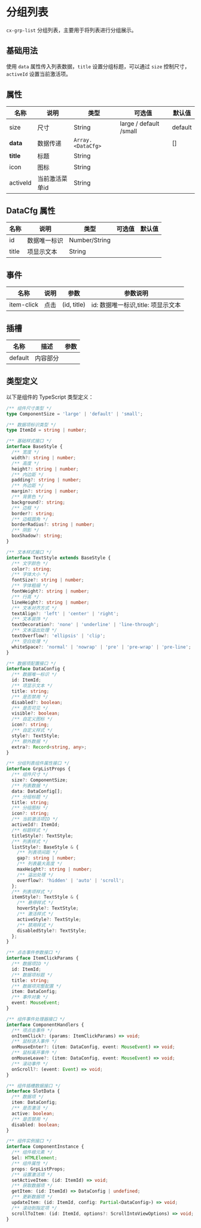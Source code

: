 # 分组列表

`cx-grp-list` 分组列表，主要用于将列表进行分组展示。

## 基础用法

使用 `data` 属性传入列表数据，`title` 设置分组标题，可以通过 `size` 控制尺寸，`activeId` 设置当前激活项。

## 属性

| 名称 | 说明 | 类型 | 可选值 | 默认值 |
| ---- | ---- | ---- | ----- | ----- |
| size | 尺寸 | String | large / default /small | default |
| **data** | 数据传递 | `Array.<DataCfg>` | | [] |
| **title** | 标题 | String | | |
| icon | 图标 | String | | |
| activeId | 当前激活菜单id | String | | |

## DataCfg 属性

| 名称 | 说明 | 类型 | 可选值 | 默认值 |
| ---- | ---- | ---- | ----- | ----- |
| id | 数据唯一标识 | Number/String | | |
| title | 项显示文本 | String | | |

## 事件

| 名称 | 说明 | 参数 | 参数说明 |
| ---- | ---- | ---- | ----- |
| item-click | 点击 | (id, title) | id: 数据唯一标识,title: 项显示文本 |

## 插槽

| 名称 | 描述 | 参数 |
| ---- | --- | --- |
| default | 内容部分 | |

## 类型定义

以下是组件的 TypeScript 类型定义：

```ts
/** 组件尺寸类型 */
type ComponentSize = 'large' | 'default' | 'small';

/** 数据项标识类型 */
type ItemId = string | number;

/** 基础样式接口 */
interface BaseStyle {
  /** 宽度 */
  width?: string | number;
  /** 高度 */
  height?: string | number;
  /** 内边距 */
  padding?: string | number;
  /** 外边距 */
  margin?: string | number;
  /** 背景色 */
  background?: string;
  /** 边框 */
  border?: string;
  /** 边框圆角 */
  borderRadius?: string | number;
  /** 阴影 */
  boxShadow?: string;
}

/** 文本样式接口 */
interface TextStyle extends BaseStyle {
  /** 文字颜色 */
  color?: string;
  /** 字体大小 */
  fontSize?: string | number;
  /** 字体粗细 */
  fontWeight?: string | number;
  /** 行高 */
  lineHeight?: string | number;
  /** 文本对齐方式 */
  textAlign?: 'left' | 'center' | 'right';
  /** 文本装饰 */
  textDecoration?: 'none' | 'underline' | 'line-through';
  /** 文本溢出处理 */
  textOverflow?: 'ellipsis' | 'clip';
  /** 空白处理 */
  whiteSpace?: 'normal' | 'nowrap' | 'pre' | 'pre-wrap' | 'pre-line';
}

/** 数据项配置接口 */
interface DataConfig {
  /** 数据唯一标识 */
  id: ItemId;
  /** 项显示文本 */
  title: string;
  /** 是否禁用 */
  disabled?: boolean;
  /** 是否可见 */
  visible?: boolean;
  /** 自定义图标 */
  icon?: string;
  /** 自定义样式 */
  style?: TextStyle;
  /** 额外数据 */
  extra?: Record<string, any>;
}

/** 分组列表组件属性接口 */
interface GrpListProps {
  /** 组件尺寸 */
  size?: ComponentSize;
  /** 列表数据 */
  data: DataConfig[];
  /** 分组标题 */
  title: string;
  /** 分组图标 */
  icon?: string;
  /** 当前激活项ID */
  activeId?: ItemId;
  /** 标题样式 */
  titleStyle?: TextStyle;
  /** 列表样式 */
  listStyle?: BaseStyle & {
    /** 列表项间距 */
    gap?: string | number;
    /** 列表最大高度 */
    maxHeight?: string | number;
    /** 溢出处理 */
    overflow?: 'hidden' | 'auto' | 'scroll';
  };
  /** 列表项样式 */
  itemStyle?: TextStyle & {
    /** 悬停样式 */
    hoverStyle?: TextStyle;
    /** 激活样式 */
    activeStyle?: TextStyle;
    /** 禁用样式 */
    disabledStyle?: TextStyle;
  };
}

/** 点击事件参数接口 */
interface ItemClickParams {
  /** 数据项ID */
  id: ItemId;
  /** 数据项标题 */
  title: string;
  /** 数据项完整配置 */
  item: DataConfig;
  /** 事件对象 */
  event: MouseEvent;
}

/** 组件事件处理器接口 */
interface ComponentHandlers {
  /** 项点击事件 */
  onItemClick?: (params: ItemClickParams) => void;
  /** 鼠标进入事件 */
  onMouseEnter?: (item: DataConfig, event: MouseEvent) => void;
  /** 鼠标离开事件 */
  onMouseLeave?: (item: DataConfig, event: MouseEvent) => void;
  /** 滚动事件 */
  onScroll?: (event: Event) => void;
}

/** 组件插槽数据接口 */
interface SlotData {
  /** 数据项 */
  item: DataConfig;
  /** 是否激活 */
  active: boolean;
  /** 是否禁用 */
  disabled: boolean;
}

/** 组件实例接口 */
interface ComponentInstance {
  /** 组件根元素 */
  $el: HTMLElement;
  /** 组件属性 */
  props: GrpListProps;
  /** 设置激活项 */
  setActiveItem: (id: ItemId) => void;
  /** 获取数据项 */
  getItem: (id: ItemId) => DataConfig | undefined;
  /** 更新数据项 */
  updateItem: (id: ItemId, config: Partial<DataConfig>) => void;
  /** 滚动到指定项 */
  scrollToItem: (id: ItemId, options?: ScrollIntoViewOptions) => void;
}
```